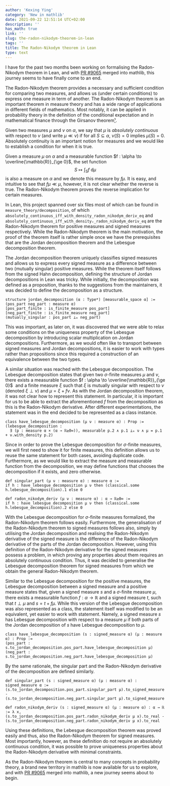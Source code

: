 ```yaml
---
author: 'Kexing Ying'
category: 'New in mathlib'
date: 2021-09-22 12:51:14 UTC+02:00
description: ''
has_math: true
link: ''
slug: the-radon-nikodym-theorem-in-lean
tags: ''
title: The Radon-Nikodym theorem in Lean
type: text
---
```


I have for the past two months been working on formalising the Radon-Nikodym theorem 
in Lean, and with [PR #9065](https://github.com/leanprover-community/mathlib/pull/9065) 
merged into mathlib, this journey seems to have finally come to an end. 

The Radon-Nikodym theorem provides a necessary and sufficient condition for 
comparing two measures, and allows us (under certain conditions) to express 
one measure in term of another.
The Radon-Nikodym theorem is an important theorem in measure theory and has a
wide range of applications in different fields of mathematics. Most notably, 
it can be applied in probability theory in the definition 
of the conditional expectation and in mathematical finance through the Girsanov 
theorem[¹](https://en.wikipedia.org/wiki/Radon%E2%80%93Nikodym_theorem#Applications). 

Given two measures $\mu$ and $\nu$ on $\alpha$, we say that $\mu$ is 
*absolutely continuous* with respect to $\nu$ (and write $\mu \ll \nu$) if for all 
$S \subseteq \alpha$, $\nu(S) = 0$ implies $\mu(S) = 0$. Absolutely continuity 
is an important notion for measures and we would like to establish a condition 
for when it is true. 

Given a measure $\mu$ on $\alpha$ and a measurable function 
$f : \alpha \to \overline{\mathbb{R}}_{\ge 0}$, the set function 
$$S \mapsto \int_S f \text{ d} \mu$$
is also a measure on $\alpha$ and we denote this measure by $f\mu$. It is 
easy, and intuitive to see that $f\mu \ll \mu$, however, it is not clear 
whether the reverse is true. The Radon-Nikodym theorem proves the reverse 
implication for certain measures.

In Lean, this project spanned over six files most of which can be found 
in `measure_theory/decomposition`, of which 
`absolutely_continuous_iff_with_density_radon_nikodym_deriv_eq` and 
`absolutely_continuous_iff_with_densityᵥ_radon_nikodym_deriv_eq` are the 
Radon-Nikodym theorem for positive measures and signed measures respectively.
While the Radon-Nikodym theorem is the main motivation, the proof of the theorem 
itself is rather simple once we have the prerequisites that are the 
Jordan decomposition theorem and the Lebesgue decomposition theorem.

The Jordan decomposition theorem uniquely classifies signed measures and allows 
us to express every signed measure as a difference between two (mutually singular) 
positive measures. While the theorem itself follows from the signed Hahn decomposition, 
defining the structure of Jordan decompositions in Lean was tricky. While 
initially, the decomposition was defined as a proposition, thanks to the suggestions 
from the maintainers, it was decided to define the decomposition as a structure. 
```lean
structure jordan_decomposition (α : Type*) [measurable_space α] :=
(pos_part neg_part : measure α)
[pos_part_finite : is_finite_measure pos_part]
[neg_part_finite : is_finite_measure neg_part]
(mutually_singular : pos_part ⊥ₘ neg_part)
```
This was important, as later on, it was discovered that we were able to 
relax some conditions on the uniqueness property of the Lebesgue decomposition 
by introducing scalar multiplication on Jordan decompositions. Furthermore, 
as we would often like to transport between signed measures and Jordan 
decompositions, it is easier to work with types rather than propositions since 
this required a construction of an equivalence between the two types. 

A similar situation was reached with the Lebesgue decomposition. The Lebesgue 
decomposition states that given two $\sigma$-finite measures $\mu$ and $\nu$, 
there exists a measurable function $f : \alpha \to \overline{\mathbb{R}}_{\ge 0}$ 
and a finite measure $\xi$ such that $\xi$ is mutually singular with respect 
to $\nu$ (denoted $\xi \perp \nu$) and $\mu = \xi + f\nu$.
As with the Jordan decomposition theorem, it was not clear how to represent this 
statement. In particular, it is important for us to be able to extract the aforementioned 
$f$ from the decomposition as this is the Radon-Nikodym derivative. After different
experimentations, the statement was in the end decided to be represented as 
a class instance. 
```lean
class have_lebesgue_decomposition (μ ν : measure α) : Prop :=
(lebesgue_decomposition :
  ∃ (p : measure α × (α → ℝ≥0∞)), measurable p.2 ∧ p.1 ⊥ₘ ν ∧ μ = p.1 + ν.with_density p.2)
```
Since in order to prove the Lebesgue decomposition for $\sigma$-finite measures, 
we will first need to show it for finite measures, this definition allows us 
to reuse the same statement for both cases, avoiding duplicate code. Furthermore, 
as we would like to extract the measure and measurable function from the decomposition, 
we may define functions that chooses the decomposition if it exists, and 
zero otherwise.
```lean
def singular_part (μ ν : measure α) : measure α :=
if h : have_lebesgue_decomposition μ ν then (classical.some h.lebesgue_decomposition).1 else 0

def radon_nikodym_deriv (μ ν : measure α) : α → ℝ≥0∞ :=
if h : have_lebesgue_decomposition μ ν then (classical.some h.lebesgue_decomposition).2 else 0
```
With the Lebesgue decomposition for $\sigma$-finite measures formalized, the 
Radon-Nikodym theorem follows easily. Furthermore, the generalisation of the 
Radon-Nikodym theorem to signed measures follows also, simply by utilising 
the Jordan decomposition and realising the Radon-Nikodym derivative of 
the signed measure is the difference of the Radon-Nikodym derivative of 
the parts of the Jordan decomposition. However, using this definition of the 
Radon-Nikodym derivative for the signed measures possess a problem, in which 
proving any properties about them requires an absolutely continuous condition.
Thus, it was decided to generalise the Lebesgue decomposition theorem for 
signed measures from which we obtain the general Radon-Nikodym theorem.

Similar to the Lebesgue decomposition for the positive measures, the Lebesgue 
decomposition between a signed measure and a positive measure states that, 
given a signed measure $s$ and a $\sigma$-finite measure $\mu$, there exists 
a measurable function $f : \alpha \to \mathbb{R}$ and a signed measure $t$, such 
that $t \perp \mu$ and $s = t + f\mu$.
While this version of the Lebesgue decomposition was also represented as a class, 
the statement itself was modified to be an equivalent, yet easier to work with 
statement. Namely, a signed measure $s$ has Lebesgue decomposition with respect to 
a measure $\mu$ if both parts of the Jordan decomposition of $s$ have Lebesgue 
decomposition to $\mu$.
```lean
class have_lebesgue_decomposition (s : signed_measure α) (μ : measure α) : Prop :=
(pos_part : s.to_jordan_decomposition.pos_part.have_lebesgue_decomposition μ)
(neg_part : s.to_jordan_decomposition.neg_part.have_lebesgue_decomposition μ)
```
By the same rationale, the singular part and the Radon-Nikodym derivative of the 
decomposition are defined similarly.
```lean
def singular_part (s : signed_measure α) (μ : measure α) : signed_measure α :=
(s.to_jordan_decomposition.pos_part.singular_part μ).to_signed_measure -
(s.to_jordan_decomposition.neg_part.singular_part μ).to_signed_measure

def radon_nikodym_deriv (s : signed_measure α) (μ : measure α) : α → ℝ := λ x,
(s.to_jordan_decomposition.pos_part.radon_nikodym_deriv μ x).to_real -
(s.to_jordan_decomposition.neg_part.radon_nikodym_deriv μ x).to_real
```
Using these definitions, the Lebesgue decomposition theorem was proved easily 
and thus, also the Radon-Nikodym theorem for signed measures. Most importantly, 
however, as these definition do not require an absolutely continuous condition, 
it was possible to prove uniqueness properties about the Radon-Nikodym derivative 
with minimal constraints.  

As the Radon-Nikodym theorem is central to many concepts in probability theory, 
a brand new territory in mathlib is now available for us to explore,  
and with [PR #9065](https://github.com/leanprover-community/mathlib/pull/9065) 
merged into mathlib, a new journey seems about to begin. 
